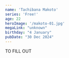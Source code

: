 ```yaml
---
name: 'Tachibana Makoto'
series: 'Free!'
age: 22
heroImage: '/makoto-01.jpg'
megaLink: "unknown"
birthday: "4 January"
pubDate: "30 Dec 2024"
---
```

TO FILL OUT
